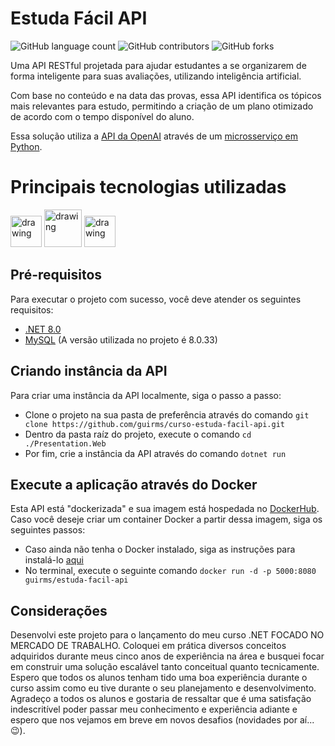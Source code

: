 # Estuda Fácil API

![GitHub language count](https://img.shields.io/github/languages/count/guirms/curso-estuda-facil-api?style=for-the-badge&logo=GitHub&logoColor=%23FFFF)
![GitHub contributors](https://img.shields.io/github/contributors/guirms/curso-estuda-facil-api?style=for-the-badge&logo=GitHub&logoColor=%23FFFF&color=%23087ABB)
![GitHub forks](https://img.shields.io/github/forks/guirms/curso-estuda-facil-api?style=for-the-badge&logo=GitHub&logoColor=%23FFFF&color=%23087ABB)

Uma API RESTful projetada para ajudar estudantes a se organizarem de forma inteligente para suas avaliações, utilizando inteligência artificial.

Com base no conteúdo e na data das provas, essa API identifica os tópicos mais relevantes para estudo, permitindo a criação de um plano otimizado de acordo com o tempo disponível do aluno.

Essa solução utiliza a [API da OpenAI](https://openai.com/index/openai-api/) através de um [microsserviço em Python](https://github.com/guirms/curso-estuda-facil-ms).

# Principais tecnologias utilizadas
<img src="https://github.com/user-attachments/assets/f36e7cda-0c98-4fba-be49-ae40d6f4d2b7" alt="drawing" width="50"/>
<img src="https://github.com/user-attachments/assets/9266b206-f6a0-436b-9d7d-66ebe09ef538" alt="drawing" width="60"/>
<img src="https://github.com/user-attachments/assets/a1feeea8-f8e4-4fd0-9cc3-7906b8c9b85a" alt="drawing" width="50"/>

## Pré-requisitos

Para executar o projeto com sucesso, você deve atender os seguintes requisitos:

- [.NET 8.0](https://dotnet.microsoft.com/pt-br/download/dotnet/8.0)
- [MySQL](https://dev.mysql.com/downloads/) (A versão utilizada no projeto é 8.0.33)

## Criando instância da API

Para criar uma instância da API localmente, siga o passo a passo:

- Clone o projeto na sua pasta de preferência através do comando `git clone https://github.com/guirms/curso-estuda-facil-api.git`
- Dentro da pasta raíz do projeto, execute o comando `cd ./Presentation.Web`
- Por fim, crie a instância da API através do comando `dotnet run`

## Execute a aplicação através do Docker

Esta API está "dockerizada" e sua imagem está hospedada no [DockerHub](https://hub.docker.com).
Caso você deseje criar um container Docker a partir dessa imagem, siga os seguintes passos:

- Caso ainda não tenha o Docker instalado, siga as instruções para instalá-lo [aqui](https://docs.docker.com/get-started/get-docker/)
- No terminal, execute o seguinte comando `docker run -d -p 5000:8080 guirms/estuda-facil-api`

## Considerações

Desenvolvi este projeto para o lançamento do meu curso .NET FOCADO NO MERCADO DE TRABALHO. Coloquei em prática diversos conceitos adquiridos durante meus cinco anos de experiência na área e busquei focar em construir uma solução escalável tanto conceitual quanto tecnicamente. Espero que todos os alunos tenham tido uma boa experiência durante o curso assim como eu tive durante o seu planejamento e desenvolvimento. Agradeço a todos os alunos e gostaria de ressaltar que é uma satisfação indescritível poder passar meu conhecimento e experiência adiante e espero que nos vejamos em breve em novos desafios (novidades por aí...😉).

